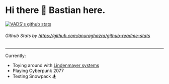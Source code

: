 # Hi there 👋 Bastian here.

[![VADS's github stats](https://github-readme-stats.vercel.app/api?username=VADS&show_icons=true&theme=dracula)](https://github.com/anuraghazra/github-readme-stats)
###### _Github Stats by https://github.com/anuraghazra/github-readme-stats_

---

Currently:
- Toying around with [Lindenmayer systems](https://github.com/VADS/DaVerMePro-MIB5-Three.js)
- Playing Cyberpunk 2077
- Testing Snowpack 🏂
